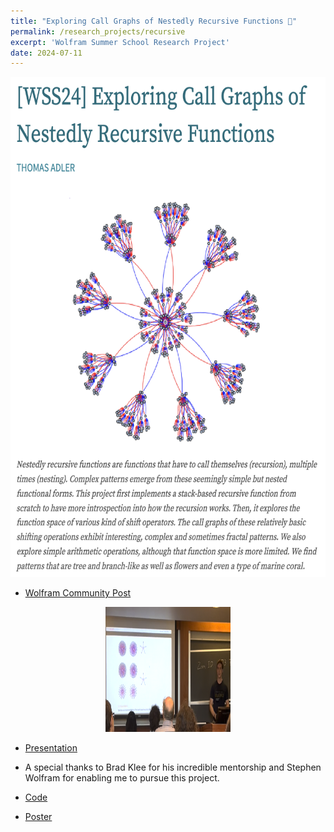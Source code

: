 ```yaml
---
title: "Exploring Call Graphs of Nestedly Recursive Functions 🌼"
permalink: /research_projects/recursive
excerpt: 'Wolfram Summer School Research Project'
date: 2024-07-11
---
```


<center><img src="/images/research_projects/recursive_abstract.png" width="800" height="800" /></center>

* [Wolfram Community Post](https://community.wolfram.com/groups/-/m/t/3210833)

<center><img src="/images/research_projects/recursive_pic.png" width="200" height="200" /></center>

* [Presentation](https://drive.google.com/file/d/1IWT8Pia7QiifSho3kbGm909KOz5RRoX_/view?usp=sharing)

* A special thanks to Brad Klee for his incredible mentorship and Stephen Wolfram for enabling me to pursue this project.

* [Code](https://github.com/thomas0299/nestedly_recursive_function)
* [Poster](https://drive.google.com/file/d/14CkQKpmXjQK2fkoS7bQuaGkFgVG5pqVR/view?usp=sharing)
